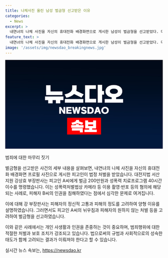 ```yaml
---
title: 나체사진 올린 남성 벌금형 선고받은 이유
categories:
  - News
excerpt: >
  내연녀의 나체 사진을 자신의 휴대전화 배경화면으로 게시한 남성이 벌금형을 선고받았다. 대전지법 서산지원 강상효 부장판사는 A씨에게 벌금 200만원과 성폭력 치료프로그램 40시간 이수를 명령했다. A씨는 지난 2022년 9월 피해자 B씨에게 받은 나체 사진을 프로필 배경화면으로 사용했는데, 이로 피해자의 고통을 야기하였다. 그러나 피해자의 원하지 않는 처벌과 A씨의 전과가 고려되어 양형이 결정되었다.
feature_text: >
  내연녀의 나체 사진을 자신의 휴대전화 배경화면으로 게시한 남성이 벌금형을 선고받았다. 대전지법 서산지원 강상효 부장판사는 A씨에게 벌금 200만원과 성폭력 치료프로그램 40시간 이수를 명령했다. A씨는 지난 2022년 9월 피해자 B씨에게 받은 나체 사진을 프로필 배경화면으로 사용했는데, 이로 피해자의 고통을 야기하였다. 그러나 피해자의 원하지 않는 처벌과 A씨의 전과가 고려되어 양형이 결정되었다.
image: '/assets/img/newsdao_breakingnews.jpg'
---
```


<p><img src="/assets/img/newsdao_breakingnews.jpg" alt="implanttips 속보" /></p>

<p>범죄에 대한 마무리 짓기</p>

<p>벌금형을 선고받은 사건의 세부 내용을 살펴보면, 내연녀의 나체 사진을 자신의 휴대전화 배경화면 프로필 사진으로 게시한 피고인이 법정 처벌을 받았습니다. 대전지법 서산지원 강상효 부장판사는 피고인 A씨에게 벌금 200만원과 성폭력 치료프로그램 40시간 이수를 명령했습니다. 이는 성폭력처벌법상 카메라 등 이용 촬영·반포 등의 혐의에 해당되는 사례로, 피해자 B씨의 인권을 침해하였다는 점에서 심각한 문제로 여겨집니다.</p>

<p>이에 대해 강 부장판사는 피해자의 정신적 고통과 피해의 정도를 고려하여 양형 이유를 설명하였습니다. 그러면서도 피고인 A씨의 뉘우침과 피해자의 원하지 않는 처벌 등을 고려하여 벌금형을 선고하였습니다.</p>

<p>이와 같은 사례에서는 개인 사생활과 인권을 존중하는 것이 중요하며, 범죄행위에 대한 적절한 처벌과 보호 조치가 강조되고 있습니다. 법으로써의 규범과 사회적으로의 성숙한 태도가 함께 고려되는 결과가 이뤄져야 한다고 할 수 있습니다.</p>
실시간 뉴스 속보는, <a href="https://newsdao.kr" rel="dofollow">https://newsdao.kr</a>


